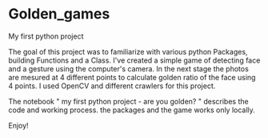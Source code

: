 # Golden_games

My first python project 

The goal of this project was to familiarize with various python Packages, building Functions and a Class. 
I've created a simple game of detecting face and a gesture 
using the computer's camera. In the next stage the photos are mesured at 4 different points to calculate golden ratio
 of the face using 4 points.
I used OpenCV and different crawlers for this project.

The notebook " my first python project - are you golden? " describes the 
code and working process. the packages and the game works only locally.

Enjoy!


